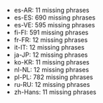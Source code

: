 - es-AR: 11 missing phrases
- es-ES: 690 missing phrases
- es-VE: 595 missing phrases
- fi-FI: 591 missing phrases
- fr-FR: 12 missing phrases
- it-IT: 12 missing phrases
- ja-JP: 12 missing phrases
- ko-KR: 11 missing phrases
- nl-NL: 12 missing phrases
- pl-PL: 782 missing phrases
- ru-RU: 12 missing phrases
- zh-Hans: 11 missing phrases
